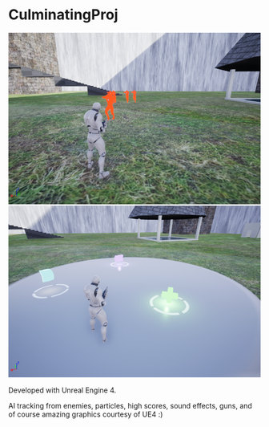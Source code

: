 # CulminatingProj

![](HighresScreenshot00000.png)
![](HighresScreenshot00001.png)

Developed with Unreal Engine 4.

AI tracking from enemies, particles, high scores, sound effects, guns, and of course amazing graphics courtesy of UE4 :)
